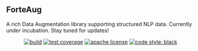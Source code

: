 ForteAug
-----------------
A rich Data Augmentation library supporting structured NLP data. Currently under incubation. Stay tuned for updates!


<p align="center">
   <a href="https://github.com/asyml/ForteAug/actions/workflows/main.yml"><img src="https://github.com/asyml/ForteAug/actions/workflows/main.yml/badge.svg" alt="build"></a>
   <a href="https://codecov.io/gh/asyml/ForteAug"><img src="https://codecov.io/gh/asyml/ForteAug/branch/master/graph/badge.svg" alt="test coverage"></a>
   <!--<a href="https://asyml-forte.readthedocs.io/en/latest/"><img src="https://readthedocs.org/projects/asyml-forte/badge/?version=latest" alt="documentation"></a>-->
   <a href="https://github.com/asyml/ForteAug/blob/master/LICENSE"><img src="https://img.shields.io/badge/license-Apache%202.0-blue.svg" alt="apache license"></a>
   <a href="https://github.com/psf/black"><img src="https://img.shields.io/badge/code%20style-black-000000.svg" alt="code style: black"></a>
</p>

